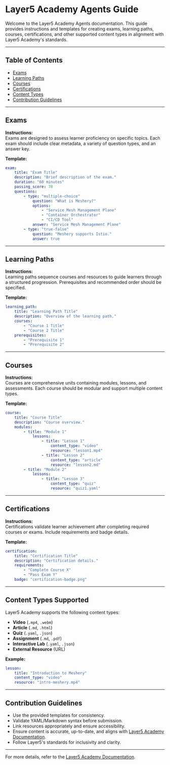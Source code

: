 # Layer5 Academy Agents Guide

Welcome to the Layer5 Academy Agents documentation. This guide provides instructions and templates for creating exams, learning paths, courses, certifications, and other supported content types in alignment with Layer5 Academy's standards.

---

## Table of Contents

- [Exams](#exams)
- [Learning Paths](#learning-paths)
- [Courses](#courses)
- [Certifications](#certifications)
- [Content Types](#content-types)
- [Contribution Guidelines](#contribution-guidelines)

---

## Exams

**Instructions:**  
Exams are designed to assess learner proficiency on specific topics. Each exam should include clear metadata, a variety of question types, and an answer key.

**Template:**
```yaml
exam:
    title: "Exam Title"
    description: "Brief description of the exam."
    duration: "60 minutes"
    passing_score: 70
    questions:
        - type: "multiple-choice"
            question: "What is Meshery?"
            options:
                - "Service Mesh Management Plane"
                - "Container Orchestrator"
                - "CI/CD Tool"
            answer: "Service Mesh Management Plane"
        - type: "true-false"
            question: "Meshery supports Istio."
            answer: true
```

---

## Learning Paths

**Instructions:**  
Learning paths sequence courses and resources to guide learners through a structured progression. Prerequisites and recommended order should be specified.

**Template:**
```yaml
learning_path:
    title: "Learning Path Title"
    description: "Overview of the learning path."
    courses:
        - "Course 1 Title"
        - "Course 2 Title"
    prerequisites:
        - "Prerequisite 1"
        - "Prerequisite 2"
```

---

## Courses

**Instructions:**  
Courses are comprehensive units containing modules, lessons, and assessments. Each course should be modular and support multiple content types.

**Template:**
```yaml
course:
    title: "Course Title"
    description: "Course overview."
    modules:
        - title: "Module 1"
            lessons:
                - title: "Lesson 1"
                    content_type: "video"
                    resource: "lesson1.mp4"
                - title: "Lesson 2"
                    content_type: "article"
                    resource: "lesson2.md"
        - title: "Module 2"
            lessons:
                - title: "Lesson 3"
                    content_type: "quiz"
                    resource: "quiz1.yaml"
```

---

## Certifications

**Instructions:**  
Certifications validate learner achievement after completing required courses or exams. Include requirements and badge details.

**Template:**
```yaml
certification:
    title: "Certification Title"
    description: "Certification details."
    requirements:
        - "Complete Course X"
        - "Pass Exam Y"
    badge: "certification-badge.png"
```

---

## Content Types Supported

Layer5 Academy supports the following content types:

- **Video** (`.mp4`, `.webm`)
- **Article** (`.md`, `.html`)
- **Quiz** (`.yaml`, `.json`)
- **Assignment** (`.md`, `.pdf`)
- **Interactive Lab** (`.yaml`, `.json`)
- **External Resource** (URL)

**Example:**
```yaml
lesson:
    title: "Introduction to Meshery"
    content_type: "video"
    resource: "intro-meshery.mp4"
```

---

## Contribution Guidelines

- Use the provided templates for consistency.
- Validate YAML/Markdown syntax before submission.
- Link resources appropriately and ensure accessibility.
- Ensure content is accurate, up-to-date, and aligns with [Layer5 Academy Documentation](https://docs.layer5.io/cloud/academy/).
- Follow Layer5's standards for inclusivity and clarity.

---

For more details, refer to the [Layer5 Academy Documentation](https://docs.layer5.io/cloud/academy/).


